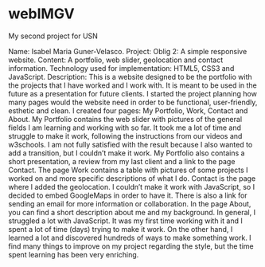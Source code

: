 # webIMGV
 My second project for USN
 
 Name: ​Isabel Maria Guner-Velasco.
Project: ​Oblig 2: A simple responsive website.
Content:​ A portfolio, web slider, geolocation and contact information.
Technology used for implementation:​ HTML5, CSS3 and JavaScript.
Description:
This is a website designed to be the portfolio with the projects that I have worked and I work with. It is meant to be used in the future as a presentation for future clients.
I started the project planning how many pages would the website need in order to be functional, user-friendly, esthetic and clean. I created four pages: My Portfolio, Work, Contact and About.
My Portfolio contains the web slider with pictures of the general fields I am learning and working with so far. It took me a lot of time and struggle to make it work, following the instructions from our videos and w3schools. I am not fully satisfied with the result because I also wanted to add a transition, but I couldn’t make it work. My Portfolio also contains a short presentation, a review from my last client and a link to the page Contact.
The page Work contains a table with pictures of some projects I worked on and more specific descriptions of what I do.
Contact is the page where I added the geolocation. I couldn’t make it work with JavaScript, so I decided to embed GoogleMaps in order to have it. There is also a link for sending an email for more information or collaboration.
In the page About, you can find a short description about me and my background.
In general, I struggled a lot with JavaScript. It was my first time working with it and I spent a lot of time (days) trying to make it work. On the other hand, I learned a lot and discovered hundreds of ways to make something work. I find many things to improve on my project regarding the style, but the time spent learning has been very enriching.
